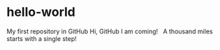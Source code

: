 # hello-world
My first repository in GitHub
Hi, GitHub
   I am coming!
   A thousand miles starts with a single step!
